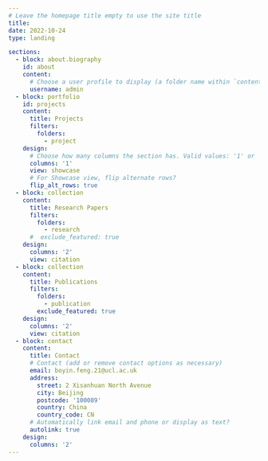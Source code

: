 ```yaml
---
# Leave the homepage title empty to use the site title
title:
date: 2022-10-24
type: landing

sections:
  - block: about.biography
    id: about
    content:
      # Choose a user profile to display (a folder name within `content/authors/`)
      username: admin
  - block: portfolio
    id: projects
    content:
      title: Projects
      filters:
        folders:
          - project
    design:
      # Choose how many columns the section has. Valid values: '1' or '2'.
      columns: '1'
      view: showcase
      # For Showcase view, flip alternate rows?
      flip_alt_rows: true
  - block: collection
    content:
      title: Research Papers
      filters:
        folders:
          - research
      #  exclude_featured: true
    design:
      columns: '2'
      view: citation
  - block: collection
    content:
      title: Publications
      filters:
        folders:
          - publication
        exclude_featured: true
    design:
      columns: '2'
      view: citation
  - block: contact
    content:
      title: Contact
      # Contact (add or remove contact options as necessary)
      email: boyin.feng.21@ucl.ac.uk
      address:
        street: 2 Xisanhuan North Avenue
        city: Beijing
        postcode: '100089'
        country: China
        country_code: CN
      # Automatically link email and phone or display as text?
      autolink: true
    design:
      columns: '2'
---
```

